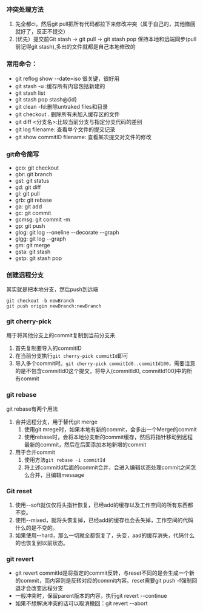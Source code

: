 ### 冲突处理方法
1. 先全都ci，然后git pull把所有代码都拉下来修改冲突（属于自己的，其他撤回就好了，反正不提交）
1. (优先）提交前Git stash -> git pull -> git stash pop
保持本地和远端同步(pull前记得git stash),多出的文件就都是自己本地修改的

### 常用命令：
- git reflog show --date=iso 很关键，很好用
- git stash -u :缓存所有内容包括新建的
- git stash list
- git stash pop stash@{id}
- git clean -fd:删除untraked files和目录
- git checkout . 删除所有未加入缓存区的文件
- git diff <分支名>:比较当前分支与指定分支代码的差别
- git log filename: 查看单个文件的提交记录
- git show commitID filename: 查看某次提交对文件的修改

### git命令简写
- gco: git checkout
- gbr: git branch
- gst: git status
- gd: git diff
- gl: git pull
- grb: git rebase
- ga: git add
- gc: git commit
- gcmsg: git commit -m
- gp: git push
- glog: git log --oneline --decorate --graph
- glgg: git log --graph
- gm: git merge
- gsta: git stash
- gstp: git stash pop


### 创建远程分支
其实就是把本地分支，然后push到远端
```
git checkout -b newBranch
git push origin newBranch:newBranch
```

### git cherry-pick
用于将其他分支上的commit复制到当前分支来
1. 首先复制要导入的commitID
1. 在当前分支执行`git cherry-pick commitId`即可
1. 导入多个commit时。`git cherry-pick commitId0..commitId100`，需要注意的是不包含commitId0这个提交，将导入(commitId0, commitId100]中的所有commit

### git rebase
git rebase有两个用法
1. 合并远程分支，用于替代git merge
    1. 使用git mrege时，如果本地有新的commit，会多出一个Merge的commit
    1. 使用rebase时，会将本地分支新的commit缓存，然后将指针移动到远程最新的commit，然后在后面添加本地新增的commit
1. 用于合并commit
    1. 使用方法`git rebase -i commitId`
    1. 将上述commitId后面的commit合并，会进入编辑状态处理commit之间怎么合并，且编辑message


### Git reset
1. 使用--soft就仅仅将头指针恢复，已经add的缓存以及工作空间的所有东西都不变。
2. 使用--mixed，就将头恢复掉，已经add的缓存也会丢失掉，工作空间的代码什么的是不变的。
3. 如果使用--hard，那么一切就全都恢复了，头变，aad的缓存消失，代码什么的也恢复到以前状态。

### git revert
- git revert commitId是将指定的commit反转，与reset不同的是会生成一个新的commit，而内容则是反转对应的commit内容。reset需要git push -f强制回退才会改变远程分支
- 一般冲突时，保留parent版本的内容，执行git revert --continue
- 如果不想解决冲突的话可以取消撤回：git revert --abort